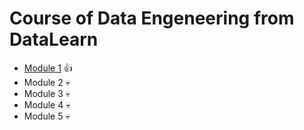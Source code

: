 # Course of Data Engeneering from DataLearn
- [Module 1](https://github.com/sadokhin/DE-101/tree/main/Module%201) :thumbsup:
- Module 2 :skull:
- Module 3 :skull:
- Module 4 :skull:
- Module 5 :skull:
